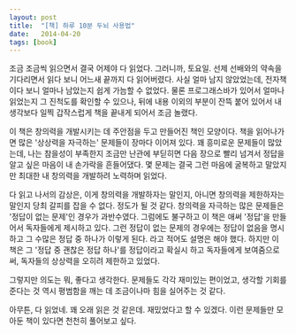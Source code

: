 ```yaml
---
layout: post
title:  "[책] 하루 10분 두뇌 사용법"
date:   2014-04-20
tags: [book]
---
```


조금 조금씩 읽으면서 결국 어제야 다 읽었다. 그러니까, 토요일. 선제 선배와의 약속을 기다리면서 읽다 보니 어느새 끝까지 다 읽어버렸다. 사실 얼마 남지 않았었는데, 전자책이다 보니 얼마나 남았는지 쉽게 가늠할 수 없었다. 물론 프로그래스바가 있어서 얼마나 읽었는지 그 진척도를 확인할 수 있으나, 뒤에 내용 이외의 부분이 잔뜩 붙어 있어서 내 생각보다 일찍 갑작스럽게 책을 끝내게 되어서 조금 놀랬다. 

  이 책은 창의력을 개발시키는 데 주안점을 두고 만들어진 책인 모양이다. 책을 읽어나가면 많은 '상상력을 자극하는' 문제들이 장마다 이어져 있다. 꽤 흥미로운 문제들이 많았는데, 나는 참을성이 부족한지 조금만 난관에 부딛히면 다음 장으로 빨리 넘겨서 정답을 알고 싶은 마음이 내 손가락을 흔들어댔다. 몇 문제는 결국 그런 마음에 굴복하고 말았지만 최대한 내 창의력을 개발하려 노력하며 읽었다. 

  다 읽고 나서의 감상은, 이게 창의력을 개발하자는 말인지, 아니면 창의력을 제한하자는 말인지 당최 갈피를 잡을 수 없다. 정도가 될 것 같다. 창의력을 자극하는 많은 문제들은 '정답이 없는 문제'인 경우가 과반수였다. 그럼에도 불구하고 이 책은 애써 '정답'을 만들어서 독자들에게 제시하고 있다. 그런 정답이 없는 문제의 경우에는 정답이 없음을 명시하고 그 수많은 정답 중 하나가 이렇게 된다. 라고 적어도 설명은 해야 했다. 하지만 이 책은 그 '정답 중 괜찮은 정답 하나'를 정답이라고 확실시 하고 독자들에게 보여줌으로써, 독자들의 상상력을 오히려 제한하고 있었다. 

  그렇지만 의도는 뭐, 좋다고 생각한다. 문제들도 각각 재미있는 편이었고, 생각할 기회를 준다는 것 역시 평범함을 깨는 데 조금이나마 힘을 실어주는 것 같다. 

  아무튼, 다 읽었네. 꽤 오래 읽은 것 같은데. 재밌었다고 할 수 있겠다. 이런 문제들만 모아둔 책이 있다면 천천히 풀어보고 싶다.